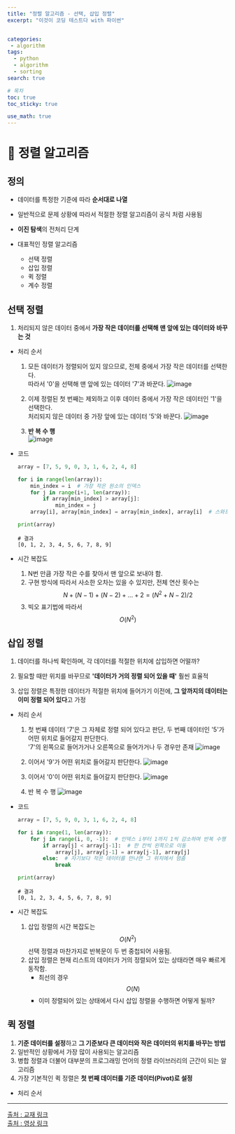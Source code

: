 ```yaml
---
title: "정렬 알고리즘 - 선택, 삽입 정렬"
excerpt: "이것이 코딩 테스트다 with 파이썬"


categories:
 - algorithm
tags:
  - python
  - algorithm
  - sorting
search: true

# 목차
toc: true  
toc_sticky: true 

use_math: true
---
```

# 🦥 정렬 알고리즘

## 정의
- 데이터를 특정한 기준에 따라 **순서대로 나열**

- 일반적으로 문제 상황에 따라서 적절한 정렬 알고리즘이 공식 처럼 사용됨

- **이진 탐색**의 전처리 단계

- 대표적인 정렬 알고리즘
  - 선택 정렬
  - 삽입 정렬
  - 퀵 정렬
  - 계수 정렬


## 선택 정렬
1) 처리되지 않은 데이터 중에서 **가장 작은 데이터를 선택해 맨 앞에 있는 데이터와 바꾸는 것**

- 처리 순서
  1. 모든 데이터가 정렬되어 있지 않으므로, 전체 중에서 가장 작은 데이터를 선택한다.  
  따라서 '0'을 선택해 맨 앞에 있는 데이터 '7'과 바꾼다.
  ![image](https://github.com/user-attachments/assets/fbaa69d0-4cec-47de-a0d0-e4435883b871)

  2. 이제 정렬된 첫 번째는 제외하고 이후 데이터 중에서 가장 작은 데이터인 '1'을 선택한다.  
  처리되지 않은 데이터 중 가장 앞에 있는 데이터 '5'와 바꾼다.
  ![image](https://github.com/user-attachments/assets/e7a174f6-1883-4b80-aece-34809e1694a4)

  3. **반 복 수 행**  
  ![image](https://github.com/user-attachments/assets/41b24b52-24e0-4c09-9787-fe2c9c4de71c)

- 코드
  ```python
  array = [7, 5, 9, 0, 3, 1, 6, 2, 4, 8]

  for i in range(len(array)):
      min_index = i  # 가장 작은 원소의 인덱스
      for j in range(i+1, len(array)):
          if array[min_index] > array[j]:
              min_index = j
      array[i], array[min_index] = array[min_index], array[i]  # 스와프

  print(array)
  ```

  ```
  # 결과
  [0, 1, 2, 3, 4, 5, 6, 7, 8, 9]
  ```

- 시간 복잡도
  1. N번 만큼 가장 작은 수를 찾아서 맨 앞으로 보내야 함.
  2. 구현 방식에 따라서 사소한 오차는 있을 수 있지만, 전체 연산 횟수는  
  $$ N + (N-1) + (N-2) + ... + 2 = (N^2+N-2)/2 $$  
  3. 빅오 표기법에 따라서 $$ O(N^2) $$

## 삽입 정렬
1) 데이터를 하나씩 확인하며, 각 데이터를 적절한 위치에 삽입하면 어떨까?

2) 필요할 때만 위치를 바꾸므로 **'데이터가 거의 정렬 되어 있을 때'** 훨씬 효율적  

3) 삽입 정렬은 특정한 데이터가 적절한 위치에 들어가기 이전에, **그 앞까지의 데이터는 이미 정렬 되어 있다**고 가정

- 처리 순서  
  1. 첫 번째 데이터 '7'은 그 자체로 정렬 되어 있다고 판단, 두 번째 데이터인 '5'가 어떤 위치로 들어갈지 판단한다.  
  '7'의 왼쪽으로 들어가거나 오른쪽으로 들어가거나 두 경우만 존재
  ![image](https://github.com/user-attachments/assets/0af1fb9e-bb94-4d45-a43e-93c57035c751)

  2. 이어서 '9'가 어떤 위치로 들어갈지 판단한다.
  ![image](https://github.com/user-attachments/assets/a2110b2f-39f0-4df2-8124-18bcd60dcd13)

  3. 이어서 '0'이 어떤 위치로 들어갈지 판단한다.
  ![image](https://github.com/user-attachments/assets/1bf2e5b8-9d6b-4e7e-94a2-dc75f432dfac)

  4. 반 복 수 행
  ![image](https://github.com/user-attachments/assets/dcea33bd-ac10-411a-8511-af5253a692a9)

- 코드
  ```python
  array = [7, 5, 9, 0, 3, 1, 6, 2, 4, 8]

  for i in range(1, len(array)):
      for j in range(i, 0, -1):  # 인덱스 i부터 1까지 1씩 감소하며 반복 수행
          if array[j] < array[j-1]:  # 한 칸씩 왼쪽으로 이동
              array[j], array[j-1] = array[j-1], array[j]
          else:  # 자기보다 작은 데이터를 만나면 그 위치에서 멈춤
              break

  print(array)
  ```

  ```
  # 결과
  [0, 1, 2, 3, 4, 5, 6, 7, 8, 9]
  ```

- 시간 복잡도  
  1. 삽입 정렬의 시간 복잡도는 $$ O(N^2) $$ 선택 정렬과 마찬가지로 반복문이 두 번 중첩되어 사용됨.
  2. 삽입 정렬은 현재 리스트의 데이터가 거의 정렬되어 있는 상태라면 매우 빠르게 동작함.
      - 최선의 경우 $$ O(N) $$ 
      - 이미 정렬되어 있는 상태에서 다시 삽입 정렬을 수행하면 어떻게 될까?


## 퀵 정렬
1) **기준 데이터를 설정**하고 **그 기준보다 큰 데이터와 작은 데이터의 위치를 바꾸는 방법**  
2) 일반적인 상황에서 가장 많이 사용되는 알고리즘  
3) 병합 정렬과 더불어 대부분의 프로그래밍 언어의 정렬 라이브러리의 근간이 되는 알고리즘  
4) 가장 기본적인 퀵 정렬은 **첫 번째 데이터를 기준 데이터(Pivot)로 설정**  

- 처리 순서


------------------------------------------------------------------------------------------------------------------------------------------------------------------------------------
[출처 : 교재 링크](https://search.shopping.naver.com/book/catalog/32441237189)  
[출처 : 영상 링크](https://www.youtube.com/watch?v=KGyK-pNvWos&list=PLRx0vPvlEmdAghTr5mXQxGpHjWqSz0dgC&index=4)